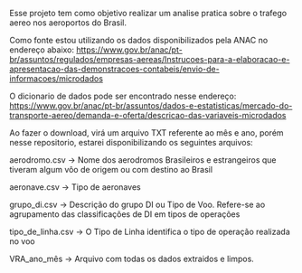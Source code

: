 Esse projeto tem como objetivo realizar um analise pratica sobre o trafego aereo nos aeroportos do Brasil.

Como fonte estou utilizando os dados disponibilizados pela ANAC no endereço abaixo:
https://www.gov.br/anac/pt-br/assuntos/regulados/empresas-aereas/Instrucoes-para-a-elaboracao-e-apresentacao-das-demonstracoes-contabeis/envio-de-informacoes/microdados

O dicionario de dados pode ser encontrado nesse endereço: 
https://www.gov.br/anac/pt-br/assuntos/dados-e-estatisticas/mercado-do-transporte-aereo/demanda-e-oferta/descricao-das-variaveis-microdados

Ao fazer o download, virá um arquivo TXT referente ao mês e ano, porém nesse repositorio, estarei disponibilizando os seguintes arquivos:

aerodromo.csv -> Nome dos aerodromos Brasileiros e estrangeiros que tiveram algum vôo de origem ou com destino ao Brasil

aeronave.csv -> Tipo de aeronaves

grupo_di.csv -> Descrição do grupo DI ou Tipo de Voo. Refere-se ao agrupamento das classificações de DI em tipos de operações

tipo_de_linha.csv -> O Tipo de Linha identifica o tipo de operação realizada no voo

VRA_ano_mês -> Arquivo com todas os dados extraidos e limpos. 
